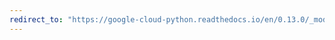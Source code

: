 ```yaml
---
redirect_to: "https://google-cloud-python.readthedocs.io/en/0.13.0/_modules/gcloud/search/client.html"
---
```

